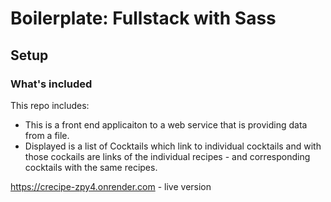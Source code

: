 # Boilerplate: Fullstack with Sass

## Setup

### What's included

This repo includes:

* This is a front end applicaiton to a web service that is providing data from a file.
* Displayed is a list of Cocktails which link to individual cocktails and with those cockails are links of the individual recipes - and corresponding cocktails with the same recipes. 

https://crecipe-zpy4.onrender.com - live version
